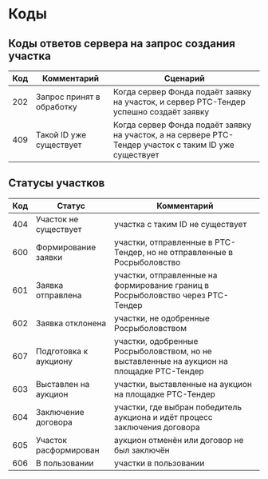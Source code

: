 # Коды

## Коды ответов сервера на запрос создания участка
Код | Комментарий | Сценарий
--- | ----------- | --------
202 | Запрос принят в обработку | Когда сервер Фонда подаёт заявку на участок, и сервер РТС-Тендер успешно создаёт заявку
409 | Такой ID уже существует | Когда сервер Фонда подаёт заявку на участок, а на сервере РТС-Тендер участок с таким ID уже существует

## Статусы участков
Код | Статус | Комментарий
--- | ------ | -----------
404 | Участок не существует | участка с таким ID не существует
600 | Формирование заявки | участки, отправленные в РТС-Тендер, но не отправленные в Росрыболовство
601 | Заявка отправлена | участки, отправленные на формирование границ в Росрыболовство через РТС-Тендер
602 | Заявка отклонена  | участки, не одобренные Росрыболовством
607 | Подготовка к аукциону | участки, одобренные Росрыболовством, но не выставленные на аукцион на площадке РТС-Тендер 
603 | Выставлен на аукцион | участки, выставленные на аукцион на площадке РТС-Тендер
604 | Заключение договора | участки, где выбран победитель аукциона и идёт процесс заключения договора
605 | Участок расформирован | аукцион отменён или договор не был заключён
606 | В пользовании | участки в пользовании
